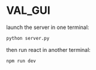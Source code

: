 # VAL_GUI
launch the server in one terminal: 
```sh
python server.py
```
then run react in another terminal:
```sh
npm run dev
```
